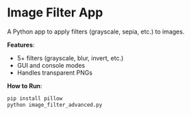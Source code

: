 # Image Filter App  
A Python app to apply filters (grayscale, sepia, etc.) to images.

**Features**:  
- 5+ filters (grayscale, blur, invert, etc.)  
- GUI and console modes  
- Handles transparent PNGs  

**How to Run**:  
```bash
pip install pillow
python image_filter_advanced.py